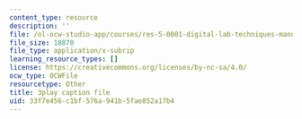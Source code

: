 ```yaml
---
content_type: resource
description: ''
file: /ol-ocw-studio-app/courses/res-5-0001-digital-lab-techniques-manual-spring-2007/33f7e456c1bf576a941b5fae852a17b4_7LBGQHjgHEw.vtt
file_size: 18870
file_type: application/x-subrip
learning_resource_types: []
license: https://creativecommons.org/licenses/by-nc-sa/4.0/
ocw_type: OCWFile
resourcetype: Other
title: 3play caption file
uid: 33f7e456-c1bf-576a-941b-5fae852a17b4
---
```

